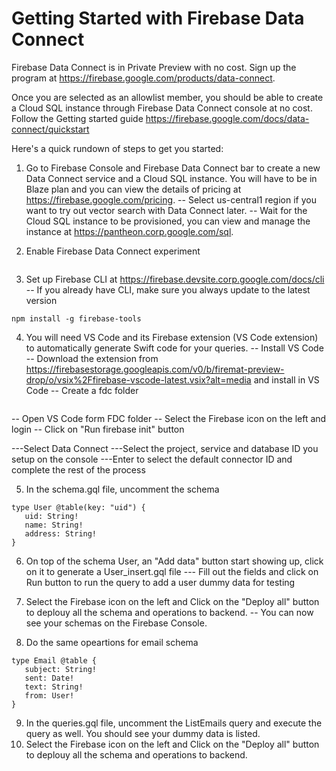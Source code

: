 #  Getting Started with Firebase Data Connect

Firebase Data Connect is in Private Preview with no cost. Sign up the program at https://firebase.google.com/products/data-connect.

Once you are selected as an allowlist member, you should be able to create a Cloud SQL instance through Firebase Data Connect console at no cost. Follow the Getting started guide https://firebase.google.com/docs/data-connect/quickstart

Here's a quick rundown of steps to get you started:

1. Go to Firebase Console and Firebase Data Connect bar to create a new Data Connect service and a Cloud SQL instance. You will have to be in Blaze plan and you can view the details of pricing at https://firebase.google.com/pricing.
-- Select us-central1 region if you want to try out vector search with Data Connect later.
-- Wait for the Cloud SQL instance to be provisioned, you can view and manage the instance at https://pantheon.corp.google.com/sql.

2. Enable Firebase Data Connect experiment
```firebase experiements:enable dataconnect
```

3. Set up Firebase CLI at https://firebase.devsite.corp.google.com/docs/cli
-- If you already have CLI, make sure you always update to the latest version
```
npm install -g firebase-tools
```

4. You will need VS Code and its Firebase extension (VS Code extension) to automatically generate Swift code for your queries.
-- Install VS Code
-- Download the extension from https://firebasestorage.googleapis.com/v0/b/firemat-preview-drop/o/vsix%2Ffirebase-vscode-latest.vsix?alt=media and install in VS Code
-- Create a fdc folder
```mkdir fdc
```
-- Open VS Code form FDC folder
-- Select the Firebase icon on the left and login
-- Click on "Run firebase init" button

---Select Data Connect
---Select the project, service and database ID you setup on the console
---Enter to select the default connector ID and complete the rest of the process

5. In the schema.gql file, uncomment the schema
```
type User @table(key: "uid") {
   uid: String!
   name: String!
   address: String!
}
```
6. On top of the schema User, an "Add data" button start showing up, click on it to generate a User_insert.gql file
--- Fill out the fields and click on Run button to run the query to add a user dummy data for testing

7. Select the Firebase icon on the left and Click on the "Deploy all" button to deplouy all the schema and operations to backend.
-- You can now see your schemas on the Firebase Console.

8. Do the same opeartions for email schema
```
type Email @table {
   subject: String!
   sent: Date!
   text: String!
   from: User!
}
```

9. In the queries.gql file, uncomment the ListEmails query and execute the query as well. You should see your dummy data is listed.
10. Select the Firebase icon on the left and Click on the "Deploy all" button to deplouy all the schema and operations to backend.






















